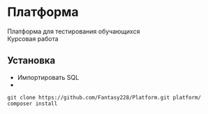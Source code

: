 # Платформа
Платформа для тестирования обучающихся  
Курсовая работа
## Установка
- Импортировать SQL
-
```
git clone https://github.com/Fantasy228/Platform.git platform/
composer install
```
